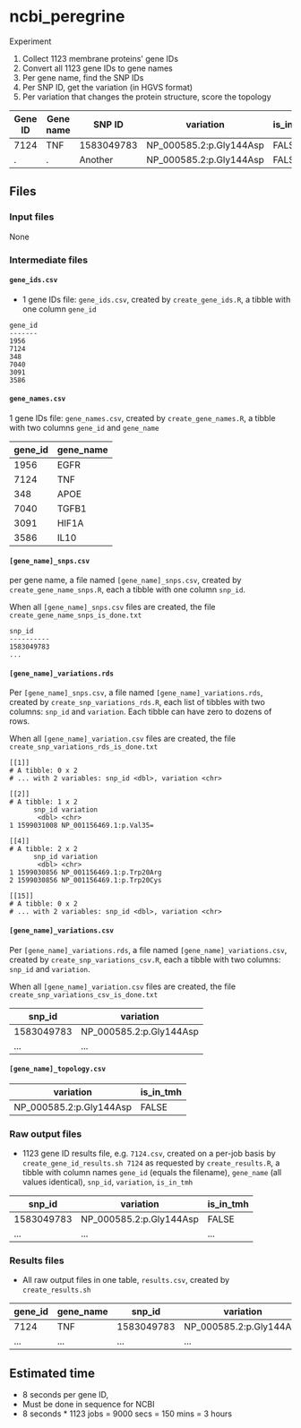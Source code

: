 # ncbi_peregrine

Experiment

  1. Collect 1123 membrane proteins' gene IDs
  2. Convert all 1123 gene IDs to gene names
  3. Per gene name, find the SNP IDs
  4. Per SNP ID, get the variation (in HGVS format)
  5. Per variation that changes the protein structure, score the topology


Gene ID|Gene name|SNP ID    |variation              |is_in_tmh
-------|---------|----------|-----------------------|---------
7124   |TNF      |1583049783|NP_000585.2:p.Gly144Asp|FALSE
.      |.        |Another   |NP_000585.2:p.Gly144Asp|FALSE

## Files

### Input files

None

### Intermediate files

#### `gene_ids.csv`

 * 1 gene IDs file: `gene_ids.csv`, 
   created by `create_gene_ids.R`,
   a tibble with one column `gene_id`

```
gene_id
-------
1956
7124
348
7040
3091
3586
```

#### `gene_names.csv`

1 gene IDs file: `gene_names.csv`, 
created by `create_gene_names.R`,
a tibble with two columns `gene_id` and `gene_name`

gene_id|gene_name
-------|----------
1956   |EGFR
7124   |TNF
348    |APOE  
7040   |TGFB1
3091   |HIF1A
3586   |IL10

#### `[gene_name]_snps.csv`

per gene name, a file named `[gene_name]_snps.csv`,
created by `create_gene_name_snps.R`,
each a tibble with one column `snp_id`.

When all `[gene_name]_snps.csv` files are created,
the file `create_gene_name_snps_is_done.txt`


```
snp_id    
----------
1583049783
...       
```

#### `[gene_name]_variations.rds`

Per `[gene_name]_snps.csv`, a file named `[gene_name]_variations.rds`,
created by `create_snp_variations_rds.R`,
each list of tibbles with two columns: `snp_id` and `variation`.
Each tibble can have zero to dozens of rows.

When all `[gene_name]_variation.csv` files are created,
the file `create_snp_variations_rds_is_done.txt`

```
[[1]]
# A tibble: 0 x 2
# ... with 2 variables: snp_id <dbl>, variation <chr>

[[2]]
# A tibble: 1 x 2
      snp_id variation              
       <dbl> <chr>                  
1 1599031008 NP_001156469.1:p.Val35=

[[4]]
# A tibble: 2 x 2
      snp_id variation                
       <dbl> <chr>                    
1 1599030856 NP_001156469.1:p.Trp20Arg
2 1599030856 NP_001156469.1:p.Trp20Cys

[[15]]
# A tibble: 0 x 2
# ... with 2 variables: snp_id <dbl>, variation <chr>
```

#### `[gene_name]_variations.csv`

Per `[gene_name]_variations.rds`, a file named `[gene_name]_variations.csv`,
created by `create_snp_variations_csv.R`,
each a tibble with two columns: `snp_id` and `variation`.

When all `[gene_name]_variation.csv` files are created,
the file `create_snp_variations_csv_is_done.txt`

snp_id    |variation              
----------|-----------------------
1583049783|NP_000585.2:p.Gly144Asp
...       |...                    


#### `[gene_name]_topology.csv`

variation              |is_in_tmh
-----------------------|---------
NP_000585.2:p.Gly144Asp|FALSE


### Raw output files

 * 1123 gene ID results file, e.g. `7124.csv`, 
   created on a per-job basis by `create_gene_id_results.sh 7124`
   as requested by `create_results.R`,
   a tibble with column names `gene_id` (equals the filename),
   `gene_name` (all values identical), `snp_id`, `variation`, `is_in_tmh`

snp_id    |variation              |is_in_tmh
----------|-----------------------|---------
1583049783|NP_000585.2:p.Gly144Asp|FALSE
...       |...                    |...

### Results files

 * All raw output files in one table, `results.csv`,
   created by `create_results.sh`

gene_id|gene_name|snp_id    |variation              |is_in_tmh
-------|---------|----------|-----------------------|---------
7124   |TNF      |1583049783|NP_000585.2:p.Gly144Asp|FALSE
...    |...      |...       |...                    |...

## Estimated time

 * 8 seconds per gene ID, 
 * Must be done in sequence for NCBI
 * 8 seconds * 1123 jobs = 9000 secs = 150 mins = 3 hours
 

